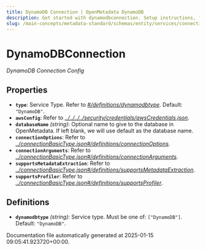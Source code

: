 ```yaml
---
title: DynamoDB Connection | OpenMetadata DynamoDB
description: Get started with dynamodbconnection. Setup instructions, features, and configuration details inside.
slug: /main-concepts/metadata-standard/schemas/entity/services/connections/database/dynamodbconnection
---
```


# DynamoDBConnection

*DynamoDB Connection Config*

## Properties

- **`type`**: Service Type. Refer to *[#/definitions/dynamodbtype](#definitions/dynamodbtype)*. Default: `"DynamoDB"`.
- **`awsConfig`**: Refer to *[../../../../security/credentials/awsCredentials.json](#/../../../security/credentials/awsCredentials.json)*.
- **`databaseName`** *(string)*: Optional name to give to the database in OpenMetadata. If left blank, we will use default as the database name.
- **`connectionOptions`**: Refer to *[../connectionBasicType.json#/definitions/connectionOptions](#/connectionBasicType.json#/definitions/connectionOptions)*.
- **`connectionArguments`**: Refer to *[../connectionBasicType.json#/definitions/connectionArguments](#/connectionBasicType.json#/definitions/connectionArguments)*.
- **`supportsMetadataExtraction`**: Refer to *[../connectionBasicType.json#/definitions/supportsMetadataExtraction](#/connectionBasicType.json#/definitions/supportsMetadataExtraction)*.
- **`supportsProfiler`**: Refer to *[../connectionBasicType.json#/definitions/supportsProfiler](#/connectionBasicType.json#/definitions/supportsProfiler)*.
## Definitions

- **`dynamodbtype`** *(string)*: Service type. Must be one of: `["DynamoDB"]`. Default: `"DynamoDB"`.


Documentation file automatically generated at 2025-01-15 09:05:41.923720+00:00.

